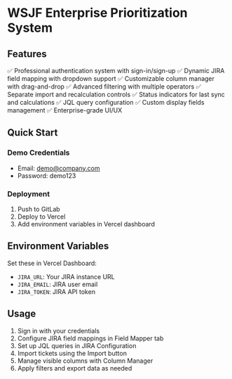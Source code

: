 # WSJF Enterprise Prioritization System

## Features
✅ Professional authentication system with sign-in/sign-up
✅ Dynamic JIRA field mapping with dropdown support
✅ Customizable column manager with drag-and-drop
✅ Advanced filtering with multiple operators
✅ Separate import and recalculation controls
✅ Status indicators for last sync and calculations
✅ JQL query configuration
✅ Custom display fields management
✅ Enterprise-grade UI/UX

## Quick Start

### Demo Credentials
- Email: demo@company.com
- Password: demo123

### Deployment
1. Push to GitLab
2. Deploy to Vercel
3. Add environment variables in Vercel dashboard

## Environment Variables
Set these in Vercel Dashboard:
- `JIRA_URL`: Your JIRA instance URL
- `JIRA_EMAIL`: JIRA user email
- `JIRA_TOKEN`: JIRA API token

## Usage
1. Sign in with your credentials
2. Configure JIRA field mappings in Field Mapper tab
3. Set up JQL queries in JIRA Configuration
4. Import tickets using the Import button
5. Manage visible columns with Column Manager
6. Apply filters and export data as needed
